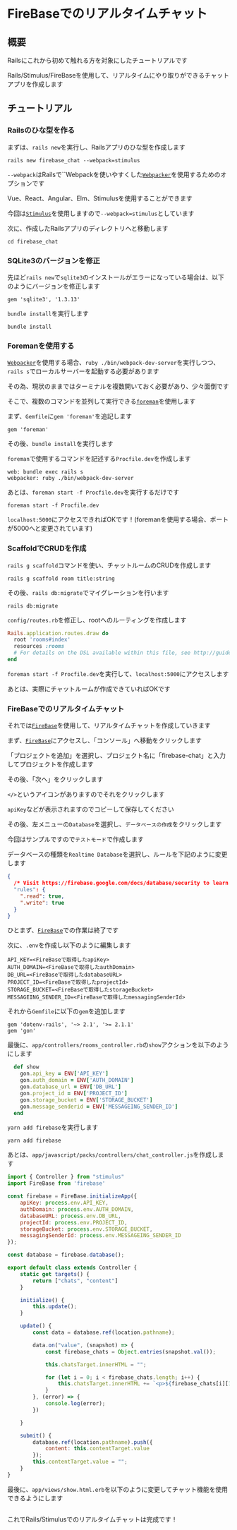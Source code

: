 # FireBaseでのリアルタイムチャット
## 概要

Railsにこれから初めて触れる方を対象にしたチュートリアルです

Rails/Stimulus/FireBaseを使用して、リアルタイムにやり取りができるチャットアプリを作成します

## チュートリアル
### Railsのひな型を作る

まずは、`rails new`を実行し、Railsアプリのひな型を作成します

```shell
rails new firebase_chat --webpack=stimulus
```

`--webpack`はRailsで``Webpackを使いやすくした[`Webpacker`](https://github.com/rails/webpacker)を使用するためのオプションです

Vue、React、Angular、Elm、Stimulusを使用することができます

今回は[`Stimulus`](https://github.com/stimulusjs/stimulus)を使用しますので`--webpack=stimulus`としています

次に、作成したRailsアプリのディレクトリへと移動します

```shell
cd firebase_chat
```

### SQLite3のバージョンを修正

先ほど`rails new`で`sqlite3`のインストールがエラーになっている場合は、以下のようにバージョンを修正します

```ruby:Gemfile
gem 'sqlite3', '1.3.13'
```

`bundle install`を実行します

```shell
bundle install
```

### Foremanを使用する

[`Webpacker`](https://github.com/rails/webpacker)を使用する場合、`ruby ./bin/webpack-dev-server`を実行しつつ、`rails s`でローカルサーバーを起動する必要があります

その為、現状のままではターミナルを複数開いておく必要があり、少々面倒です

そこで、複数のコマンドを並列して実行できる[`foreman`](https://github.com/ddollar/foreman)を使用します

まず、`Gemfile`に`gem 'foreman'`を追記します

```ruby:Gemfile
gem 'foreman'
```

その後、`bundle install`を実行します

`foreman`で使用するコマンドを記述する`Procfile.dev`を作成します

```ruby:Procfile.dev
web: bundle exec rails s
webpacker: ruby ./bin/webpack-dev-server
```

あとは、`foreman start -f Procfile.dev`を実行するだけです

```shell
foreman start -f Procfile.dev
```

`localhost:5000`にアクセスできればOKです！(foremanを使用する場合、ポートが5000へと変更されています)

### ScaffoldでCRUDを作成

`rails g scaffold`コマンドを使い、チャットルームのCRUDを作成します

```shell
rails g scaffold room title:string
```

その後、`rails db:migrate`でマイグレーションを行います

```shell
rails db:migrate
```

`config/routes.rb`を修正し、rootへのルーティングを作成します

```ruby:config/routes.rb
Rails.application.routes.draw do
  root 'rooms#index'
  resources :rooms
  # For details on the DSL available within this file, see http://guides.rubyonrails.org/routing.html
end
```

`foreman start -f Procfile.dev`を実行して、`localhost:5000`にアクセスします

あとは、実際にチャットルームが作成できていればOKです

### FireBaseでのリアルタイムチャット

それでは[`FireBase`](https://firebase.google.com/)を使用して、リアルタイムチャットを作成していきます

まず、[`FireBase`](https://firebase.google.com/)にアクセスし、「コンソール」へ移動をクリックします

「プロジェクトを追加」を選択し、プロジェクト名に「firebase-chat」と入力してプロジェクトを作成します

その後、「次へ」をクリックします

`</>`というアイコンがありますのでそれをクリックします

`apiKey`などが表示されますのでコピーして保存してください

その後、左メニューの`Database`を選択し、`データベースの作成`をクリックします

今回はサンプルですので`テストモード`で作成します

データベースの種類を`Realtime Database`を選択し、ルールを下記のように変更します

```json
{
  /* Visit https://firebase.google.com/docs/database/security to learn more about security rules. */
  "rules": {
    ".read": true,
    ".write": true
  }
}
```

ひとまず、[`FireBase`](https://firebase.google.com/)での作業は終了です

次に、`.env`を作成し以下のように編集します

```.env
API_KEY=<FireBaseで取得したapiKey>
AUTH_DOMAIN=<FireBaseで取得したauthDomain>
DB_URL=<FireBaseで取得したdatabaseURL>
PROJECT_ID=<FireBaseで取得したprojectId>
STORAGE_BUCKET=<FireBaseで取得したstorageBucket>
MESSAGEING_SENDER_ID=<FireBaseで取得したmessagingSenderId>
```

それから`Gemfile`に以下の`gem`を追加します

```ruby:Gemfile
gem 'dotenv-rails', '~> 2.1', '>= 2.1.1'
gem 'gon'
```

最後に、`app/controllers/rooms_controller.rb`の`show`アクションを以下のようにします

```ruby:app/controllers/rooms_controller.rb
  def show
    gon.api_key = ENV['API_KEY']
    gon.auth_domain = ENV['AUTH_DOMAIN']
    gon.database_url = ENV['DB_URL']
    gon.project_id = ENV['PROJECT_ID']
    gon.storage_bucket = ENV['STORAGE_BUCKET']
    gon.message_senderid = ENV['MESSAGEING_SENDER_ID']
  end
```

`yarn add firebase`を実行します

```shell
yarn add firebase
```

あとは、`app/javascript/packs/controllers/chat_controller.js`を作成します

```js:app/javascript/packs/controllers/chat_controller.js
import { Controller } from "stimulus"
import FireBase from 'firebase'

const firebase = FireBase.initializeApp({
    apiKey: process.env.API_KEY,
    authDomain: process.env.AUTH_DOMAIN,
    databaseURL: process.env.DB_URL,
    projectId: process.env.PROJECT_ID,
    storageBucket: process.env.STORAGE_BUCKET,
    messagingSenderId: process.env.MESSAGEING_SENDER_ID
});

const database = firebase.database();

export default class extends Controller {
    static get targets() {
        return ["chats", "content"]
    }

    initialize() {
        this.update();
    }

    update() {
        const data = database.ref(location.pathname);

        data.on("value", (snapshot) => {
            const firebase_chats = Object.entries(snapshot.val());

            this.chatsTarget.innerHTML = "";

            for (let i = 0; i < firebase_chats.length; i++) {
                this.chatsTarget.innerHTML += `<p>${firebase_chats[i][1].content}</p>`
            }
        }, (error) => {
            console.log(error);
        })

    }

    submit() {
        database.ref(location.pathname).push({
            content: this.contentTarget.value
        });
        this.contentTarget.value = "";
    }
}
```

最後に、`app/views/show.html.erb`を以下のように変更してチャット機能を使用できるようにします

```erb:app/views/show.html.erb

```

これでRails/Stimulusでのリアルタイムチャットは完成です！

